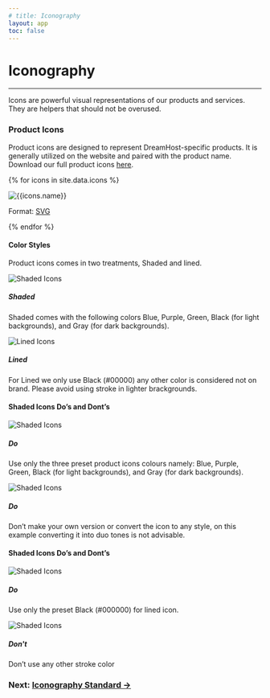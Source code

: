 ```yaml
---
# title: Iconography
layout: app
toc: false
---
```


<div class="container-fluid p-0">
<h1 class="t-bold">Iconography</h1>
<hr/>
<p class="m-bottom-4">Icons are powerful visual representations of our products and services. They are helpers that should not be overused. </p>
<h3 class="m-bottom-2 t-bold">Product Icons</h3>
<p>Product icons are designed to represent DreamHost-specific products. It is generally utilized on the website and paired with the product name. Download our full product icons <a href="">here</a>.</p>
 <div class="row m-bottom-4">


{% for icons in site.data.icons %}
  <div class="col-6 col-md-3">
  <div class="bg-c-g100 rounded-top">
   <img class="flex m-auto p-2 w-100" src="{{site.baseurl}}/assets/product_icons/display/{{icons.url}}" alt="{{icons.name}}" />
   </div>
   <p class="rounded-bottom p-2 bg-c-b300 t-center t-c-w100 ">Format: <a class="t-c-w100"  href ="{{site.baseurl}}/assets/product_icons/display/{{icons.url}}">SVG</a> </p>
  </div>
  {% endfor %}   

 </div>
  <div class="bg-c-g100  p-4 p-bottom-0  rounded-container">
  <h4 class="m-bottom-2 t-bold">Color Styles</h4>
  <p>Product icons comes in two treatments, Shaded and lined.</p>
   <div class="row m-bottom-4 ">
    <div class="col-12 col-md-6">
     <div class= "Card bg-c-w100 rounded-container p-0 ">
      <div class= "p-4">
       <img class="flex m-0 w-100" src="{{site.baseurl}}/assets/product_icons/samples/shaded.svg" alt="Shaded Icons" />
      </div>
   <div class="border-c-g200 border-top-3 border-solid p-4">
 <h5 class="t-bold">Shaded</h5>
      <p>Shaded comes with the following colors Blue, Purple, Green, Black (for light backgrounds), and Gray (for dark backgrounds).</p>
     </div>
  </div>
    </div>
    <div class="col-12 col-md-6">
     <div class= "Card bg-c-w100 rounded-container p-0 ">
      <div class= "p-4">
       <img class="flex m-0 w-100" src="{{site.baseurl}}/assets/product_icons/samples/lined.svg" alt="Lined Icons" />
      </div>
   <div class="border-c-g200 border-top-3 border-solid p-4">
 <h5 class="t-bold">Lined</h5>
      <p>For Lined we only use Black (#00000) any other color is considered not on brand. Please avoid using stroke in lighter brackgrounds.</p>
   </div>
     </div>
    </div>
  </div>
  <h4 class="m-bottom-2 t-bold">Shaded Icons Do’s and Dont’s</h4>
   <div class="row m-bottom-4 ">
    <div class="col-12 col-md-6">
     <div class= "Card bg-c-w100 rounded-container p-0 ">
      <div class= "p-4">
       <img class="flex m-auto" src="{{site.baseurl}}/assets/product_icons/samples/shared_green_sample.svg" alt="Shaded Icons" />
      </div>
      <div class="border-c-b300 border-top-3 border-solid p-4">
      <h5 class="t-bold t-c-b300">Do</h5>
      <p>
      Use only the three preset product icons colours namely: Blue, Purple, Green, Black (for light backgrounds), and Gray (for dark backgrounds).</p>
      </div>
     </div>
    </div>
      <div class="col-12 col-md-6">
     <div class= "Card bg-c-w100 rounded-container p-0 ">
      <div class= "p-4">
       <img class="flex m-auto" src="{{site.baseurl}}/assets/product_icons/samples/shared_don't_sample.svg" alt="Shaded Icons" />
      </div>
      <div class="border-c-r300 border-top-3 border-solid p-4">
      <h5 class="t-bold t-c-r300">Do</h5>
      <p>
      Don’t make your own version or convert the icon to any style, on this example converting it into duo tones is not advisable.</p>
      </div>
     </div>
   </div>
      </div>
	  <h4 class="m-bottom-2 t-bold">Shaded Icons Do’s and Dont’s</h4>
   <div class="row m-bottom-4 ">
    <div class="col-12 col-md-6">
     <div class= "Card bg-c-w100 rounded-container p-0 ">
      <div class= "p-4">
       <img class="flex m-auto" src="{{site.baseurl}}/assets/product_icons/samples/vps_lined_sample.svg" alt="Shaded Icons" />
      </div>
      <div class="border-c-b300 border-top-3 border-solid p-4">
      <h5 class="t-bold t-c-b300">Do</h5>
      <p>
      Use only the preset Black (#000000) for lined icon.</p>
      </div>
     </div>
    </div>
      <div class="col-12 col-md-6">
     <div class= "Card bg-c-w100 rounded-container p-0 ">
      <div class= "p-4">
       <img class="flex m-auto" src="{{site.baseurl}}/assets/product_icons/samples/vps_lined_don't_sample.svg" alt="Shaded Icons" />
      </div>
      <div class="border-c-r300 border-top-3 border-solid p-4">
      <h5 class="t-bold t-c-r300">Don't</h5>
      <p>
      Don’t use any other stroke color</p>
      </div>
     </div>
  </div>

 </div>

</div>
<h3 class ="t-bold t-right m-0">  Next: <a href="">Iconography Standard  →</a></h3> 